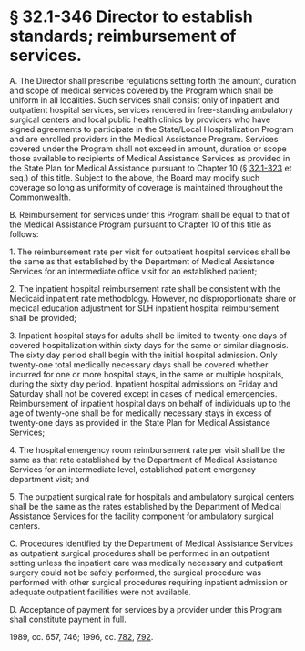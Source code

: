 # § 32.1-346 Director to establish standards; reimbursement of services.

<p>A. The Director shall prescribe regulations setting forth the amount, duration and scope of medical services covered by the Program which shall be uniform in all localities. Such services shall consist only of inpatient and outpatient hospital services, services rendered in free-standing ambulatory surgical centers and local public health clinics by providers who have signed agreements to participate in the State/Local Hospitalization Program and are enrolled providers in the Medical Assistance Program. Services covered under the Program shall not exceed in amount, duration or scope those available to recipients of Medical Assistance Services as provided in the State Plan for Medical Assistance pursuant to Chapter 10 (§ <a href='http://law.lis.virginia.gov/vacode/32.1-323/'>32.1-323</a> et seq.) of this title. Subject to the above, the Board may modify such coverage so long as uniformity of coverage is maintained throughout the Commonwealth.</p><p>B. Reimbursement for services under this Program shall be equal to that of the Medical Assistance Program pursuant to Chapter 10 of this title as follows:</p><p>1. The reimbursement rate per visit for outpatient hospital services shall be the same as that established by the Department of Medical Assistance Services for an intermediate office visit for an established patient;</p><p>2. The inpatient hospital reimbursement rate shall be consistent with the Medicaid inpatient rate methodology. However, no disproportionate share or medical education adjustment for SLH inpatient hospital reimbursement shall be provided;</p><p>3. Inpatient hospital stays for adults shall be limited to twenty-one days of covered hospitalization within sixty days for the same or similar diagnosis. The sixty day period shall begin with the initial hospital admission. Only twenty-one total medically necessary days shall be covered whether incurred for one or more hospital stays, in the same or multiple hospitals, during the sixty day period. Inpatient hospital admissions on Friday and Saturday shall not be covered except in cases of medical emergencies. Reimbursement of inpatient hospital days on behalf of individuals up to the age of twenty-one shall be for medically necessary stays in excess of twenty-one days as provided in the State Plan for Medical Assistance Services;</p><p>4. The hospital emergency room reimbursement rate per visit shall be the same as that rate established by the Department of Medical Assistance Services for an intermediate level, established patient emergency department visit; and</p><p>5. The outpatient surgical rate for hospitals and ambulatory surgical centers shall be the same as the rates established by the Department of Medical Assistance Services for the facility component for ambulatory surgical centers.</p><p>C. Procedures identified by the Department of Medical Assistance Services as outpatient surgical procedures shall be performed in an outpatient setting unless the inpatient care was medically necessary and outpatient surgery could not be safely performed, the surgical procedure was performed with other surgical procedures requiring inpatient admission or adequate outpatient facilities were not available.</p><p>D. Acceptance of payment for services by a provider under this Program shall constitute payment in full.</p><p>1989, cc. 657, 746; 1996, cc. <a href='http://lis.virginia.gov/cgi-bin/legp604.exe?961+ful+CHAP0782'>782</a>, <a href='http://lis.virginia.gov/cgi-bin/legp604.exe?961+ful+CHAP0792'>792</a>.</p>